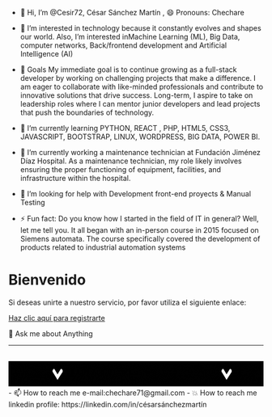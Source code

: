 - 👋 Hi, I’m @Cesir72, César Sánchez Martín , 😄 Pronouns: Chechare
  
- 👀 I’m interested in technology because it constantly evolves and shapes our world. Also, I’m interested inMachine Learning (ML), Big Data, computer networks, Back/frontend development and Artificial Intelligence (AI)

- 🎯 Goals
My immediate goal is to continue growing as a full-stack developer by working on challenging projects that make a difference. I am eager to collaborate with like-minded professionals and contribute to innovative solutions that drive success. Long-term, I aspire to take on leadership roles where I can mentor junior developers and lead projects that push the boundaries of technology.

- 🌱 I’m currently learning PYTHON, REACT , PHP,  HTML5, CSS3, JAVASCRIPT, BOOTSTRAP, LINUX, WORDPRESS, BIG DATA, POWER BI.

- 🔭 I’m currently working a maintenance technician at Fundación Jiménez Díaz Hospital. As a maintenance technician, my role likely involves ensuring the proper functioning of equipment, facilities, and infrastructure within the hospital.

- 🤝 I’m looking for help with Development front-end proyects & Manual Testing
     
- ⚡ Fun fact: Do you know how I started in the field of IT in general? Well, let me tell you. It all began with an in-person course in 2015 focused on Siemens automata. The course specifically covered the development of products related to industrial automation systems

# Bienvenido

Si deseas unirte a nuestro servicio, por favor utiliza el siguiente enlace:

[Haz clic aquí para registrarte](https://clientes.hostinet.com/aff.php?aff=1677)  
  
💬 Ask me about Anything

<!---
Cesir72/Cesir72 is a ✨ special ✨ repository because its `README.md` (this file) appears on your GitHub profile.
You can click the Preview link to take a look at your changes.
--->
--------------------------------------------------------------------------------------------------------------------------------------------------------------------------------
<div align="center">
	<br>
	<img src="https://github.com/Cesir72/Cesir72/blob/main/Cesar_github_contact_with_me.gif" width="1400" height="50">
	<br>
</div>
- 📫 How to reach me e-mail:chechare71@gmail.com 
- 💥 How to reach me linkedin profile: https://linkedin.com/in/césarsánchezmartín
